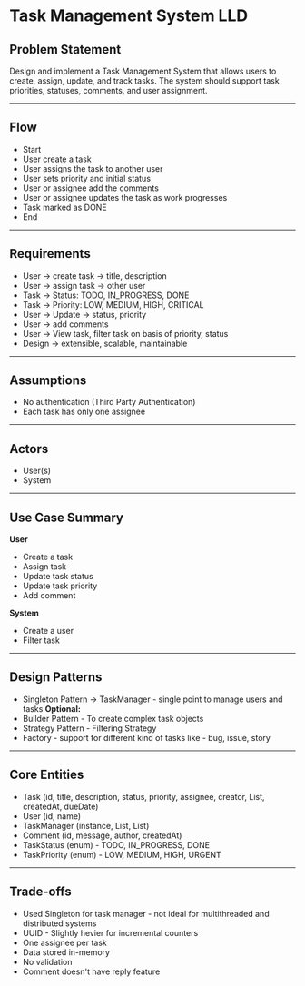 # Task Management System LLD

## Problem Statement
Design and implement a Task Management System that allows users to create, assign, update, and track tasks. The system should support task priorities, statuses, comments, and user assignment.

---
## Flow
- Start
- User create a task
- User assigns the task to another user
- User sets priority and initial status
- User or assignee add the comments
- User or assignee updates the task as work progresses
- Task marked as DONE
- End

---
## Requirements
- User -> create task -> title, description
- User -> assign task -> other user
- Task -> Status: TODO, IN_PROGRESS, DONE
- Task -> Priority: LOW, MEDIUM, HIGH, CRITICAL
- User -> Update -> status, priority
- User -> add comments
- User -> View task, filter task on basis of priority, status
- Design -> extensible, scalable, maintainable
---
## Assumptions
- No authentication (Third Party Authentication)
- Each task has only one assignee

---
## Actors
- User(s)
- System

---
## Use Case Summary
**User**
- Create a task
- Assign task
- Update task status
- Update task priority
- Add comment

**System**
- Create a user
- Filter task

---
## Design Patterns
- Singleton Pattern -> TaskManager - single point to manage users and tasks
**Optional:**
- Builder Pattern - To create complex task objects
- Strategy Pattern - Filtering Strategy
- Factory - support for different kind of tasks like - bug, issue, story

---
## Core Entities
- Task (id, title, description, status, priority, assignee, creator, List<comments>, createdAt, dueDate)
- User (id, name)
- TaskManager (instance, List<user>, List<task>)
- Comment (id, message, author, createdAt)
- TaskStatus (enum) - TODO, IN_PROGRESS, DONE
- TaskPriority (enum) - LOW, MEDIUM, HIGH, URGENT

---
## Trade-offs
- Used Singleton for task manager - not ideal for multithreaded and distributed systems
- UUID - Slightly hevier for incremental counters 
- One assignee per task 
- Data stored in-memory
- No validation 
- Comment doesn't have reply feature